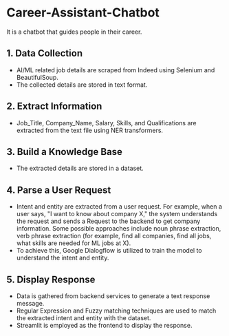 # Career-Assistant-Chatbot
It is a chatbot that guides people in their career.

## 1. Data Collection
- AI/ML related job details are scraped from Indeed using Selenium and BeautifulSoup.
- The collected details are stored in text format.
## 2. Extract Information
- Job_Title, Company_Name, Salary, Skills, and Qualifications are extracted from the text file using NER transformers.
## 3. Build a Knowledge Base
- The extracted details are stored in a dataset.
## 4. Parse a User Request
- Intent and entity are extracted from a user request. For example, when a user says, "I want to know about company X," the system understands the request and sends a Request to the backend to get company information. Some possible approaches include noun phrase extraction, verb phrase extraction (for example, find all companies, find all jobs, what skills are needed for ML jobs at X).
- To achieve this, Google Dialogflow is utilized to train the model to understand the intent and entity.
## 5. Display Response
- Data is gathered from backend services to generate a text response message.
- Regular Expression and Fuzzy matching techniques are used to match the extracted intent and entity with the dataset.
- Streamlit is employed as the frontend to display the response.
